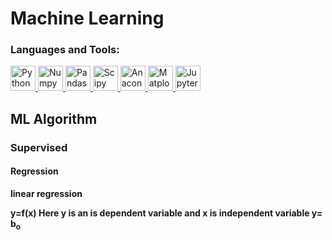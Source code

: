 # Machine Learning
<h3 align="left">Languages and Tools:</h3>
<p align="left">
  <a href="https://python.org" target="_blank"> <img src="https://www.vectorlogo.zone/logos/python/python-icon.svg" alt="Python" width="40" height="40"/> </a>
  <a href="https://numpy.org" target="_blank"> <img src="https://www.vectorlogo.zone/logos/numpy/numpy-icon.svg" alt="Numpy" width="40" height="40"/> </a>
  <a href="https://pandas.pydata.org/" target="_blank"> <img src="https://www.vectorlogo.zone/logos/usepanda/usepanda-icon.svg" alt="Pandas" width="40" height="40"/> </a>
  <a href="https://www.scipy.org/" target="_blank"> <img src="https://github.com/valohai/ml-logos/blob/master/scipy.svg" alt="Scipy" width="40" height="40"/> </a>
  <a href="https://www.anaconda.com/products/individual" target="_blank"> <img src="https://github.com/simple-icons/simple-icons/blob/master/icons/anaconda.svg" alt="Anaconda" width="40" height="40"/> </a>
  <a href="https://matplotlib.org" target="_blank"> <img src="https://matplotlib.org/stable/_static/logo2_compressed.svg" alt="Matplotlib" width="40" height="40"/> </a>
  <a href="https://jupyter.org/" target="_blank"> <img src="https://www.vectorlogo.zone/logos/jupyter/jupyter-icon.svg" alt="Jupyter" width="40" height="40"/> </a>
 
</p>
<h2 align="left">ML Algorithm</h2>
<h3 align="left"> Supervised</h3>
<h4 align="left">Regression</h4>
<b>linear regression<b>
  <p><b>y=f(x)</b> Here y is an is dependent variable and x is independent variable
    y= b<sub>o<sub>
  </p>
